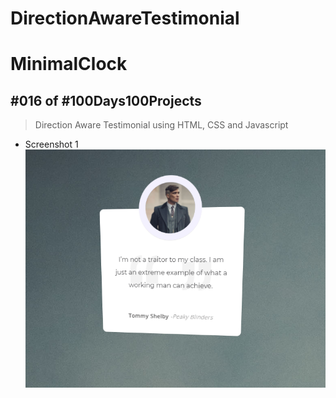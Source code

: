 # DirectionAwareTestimonial

# MinimalClock
## #016 of #100Days100Projects
> Direction Aware Testimonial using HTML, CSS and Javascript

* Screenshot 1
![Direction Aware Testimonial ](https://github.com/g-k-shuvo/DirectionAwareTestimonial/blob/main/Screenshot.png)

